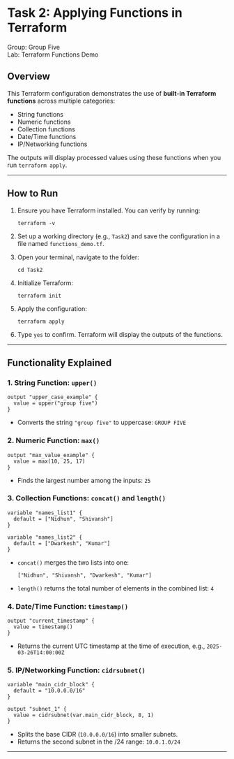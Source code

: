 # Task 2: Applying Functions in Terraform
 
Group: Group Five  
Lab: Terraform Functions Demo

## Overview

This Terraform configuration demonstrates the use of **built-in Terraform functions** across multiple categories:

- String functions
- Numeric functions
- Collection functions
- Date/Time functions
- IP/Networking functions

The outputs will display processed values using these functions when you run `terraform apply`.

---

## How to Run

1. Ensure you have Terraform installed. You can verify by running:
   ```
   terraform -v
   ```

2. Set up a working directory (e.g., `Task2`) and save the configuration in a file named `functions_demo.tf`.

3. Open your terminal, navigate to the folder:
   ```
   cd Task2
   ```

4. Initialize Terraform:
   ```
   terraform init
   ```

5. Apply the configuration:
   ```
   terraform apply
   ```

6. Type `yes` to confirm. Terraform will display the outputs of the functions.

---

## Functionality Explained

### 1. String Function: `upper()`
```
output "upper_case_example" {
  value = upper("group five")
}
```
- Converts the string `"group five"` to uppercase: `GROUP FIVE`

### 2. Numeric Function: `max()`
```
output "max_value_example" {
  value = max(10, 25, 17)
}
```
- Finds the largest number among the inputs: `25`

### 3. Collection Functions: `concat()` and `length()`
```
variable "names_list1" {
  default = ["Nidhun", "Shivansh"]
}

variable "names_list2" {
  default = ["Dwarkesh", "Kumar"]
}
```
- `concat()` merges the two lists into one:
  ```
  ["Nidhun", "Shivansh", "Dwarkesh", "Kumar"]
  ```

- `length()` returns the total number of elements in the combined list: `4`

### 4. Date/Time Function: `timestamp()`
```
output "current_timestamp" {
  value = timestamp()
}
```
- Returns the current UTC timestamp at the time of execution, e.g., `2025-03-26T14:00:00Z`

### 5. IP/Networking Function: `cidrsubnet()`
```
variable "main_cidr_block" {
  default = "10.0.0.0/16"
}

output "subnet_1" {
  value = cidrsubnet(var.main_cidr_block, 8, 1)
}
```
- Splits the base CIDR (`10.0.0.0/16`) into smaller subnets.
- Returns the second subnet in the /24 range: `10.0.1.0/24`

---
